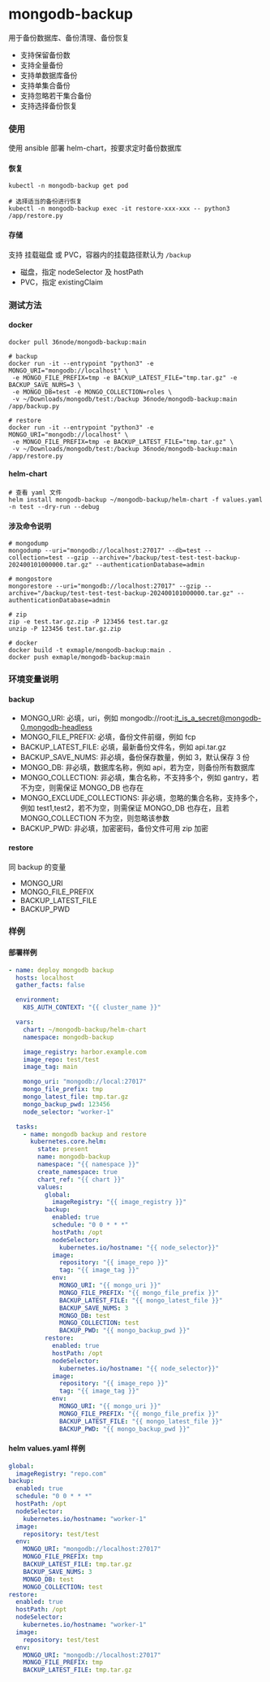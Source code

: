# mongodb-backup

用于备份数据库、备份清理、备份恢复

- 支持保留备份数
- 支持全量备份
- 支持单数据库备份
- 支持单集合备份
- 支持忽略若干集合备份
- 支持选择备份恢复

### 使用

使用 ansible 部署 helm-chart，按要求定时备份数据库

#### 恢复

```shell
kubectl -n mongodb-backup get pod

# 选择适当的备份进行恢复
kubectl -n mongodb-backup exec -it restore-xxx-xxx -- python3 /app/restore.py
```

#### 存储

支持 挂载磁盘 或 PVC，容器内的挂载路径默认为 `/backup`

- 磁盘，指定 nodeSelector 及 hostPath
- PVC，指定 existingClaim

### 测试方法

#### docker

```shell
docker pull 36node/mongodb-backup:main

# backup
docker run -it --entrypoint "python3" -e MONGO_URI="mongodb://localhost" \
 -e MONGO_FILE_PREFIX=tmp -e BACKUP_LATEST_FILE="tmp.tar.gz" -e BACKUP_SAVE_NUMS=3 \
 -e MONGO_DB=test -e MONGO_COLLECTION=roles \
 -v ~/Downloads/mongodb/test:/backup 36node/mongodb-backup:main /app/backup.py

# restore
docker run -it --entrypoint "python3" -e MONGO_URI="mongodb://localhost" \
 -e MONGO_FILE_PREFIX=tmp -e BACKUP_LATEST_FILE="tmp.tar.gz" \
 -v ~/Downloads/mongodb/test:/backup 36node/mongodb-backup:main /app/restore.py
```

#### helm-chart

```shell
# 查看 yaml 文件
helm install mongodb-backup ~/mongodb-backup/helm-chart -f values.yaml -n test --dry-run --debug
```

#### 涉及命令说明

```shell
# mongodump
mongodump --uri="mongodb://localhost:27017" --db=test --collection=test --gzip --archive="/backup/test-test-test-backup-202400101000000.tar.gz" --authenticationDatabase=admin

# mongostore
mongorestore --uri="mongodb://localhost:27017" --gzip --archive="/backup/test-test-test-backup-202400101000000.tar.gz" --authenticationDatabase=admin

# zip
zip -e test.tar.gz.zip -P 123456 test.tar.gz
unzip -P 123456 test.tar.gz.zip

# docker
docker build -t exmaple/mongodb-backup:main .
docker push exmaple/mongodb-backup:main
```

### 环境变量说明

#### backup

- MONGO_URI: 必填，uri，例如 mongodb://root:it_is_a_secret@mongodb-0.mongodb-headless
- MONGO_FILE_PREFIX: 必填，备份文件前缀，例如 fcp
- BACKUP_LATEST_FILE: 必填，最新备份文件名，例如 api.tar.gz
- BACKUP_SAVE_NUMS: 非必填，备份保存数量，例如 3，默认保存 3 份
- MONGO_DB: 非必填，数据库名称，例如 api，若为空，则备份所有数据库
- MONGO_COLLECTION: 非必填，集合名称，不支持多个，例如 gantry，若不为空，则需保证 MONGO_DB 也存在
- MONGO_EXCLUDE_COLLECTIONS: 非必填，忽略的集合名称，支持多个，例如 test1,test2，若不为空，则需保证 MONGO_DB 也存在，且若 MONGO_COLLECTION 不为空，则忽略该参数
- BACKUP_PWD: 非必填，加密密码，备份文件可用 zip 加密

#### restore

同 backup 的变量

- MONGO_URI
- MONGO_FILE_PREFIX
- BACKUP_LATEST_FILE
- BACKUP_PWD

### 样例

#### 部署样例

```yaml
- name: deploy mongodb backup
  hosts: localhost
  gather_facts: false

  environment:
    K8S_AUTH_CONTEXT: "{{ cluster_name }}"

  vars:
    chart: ~/mongodb-backup/helm-chart
    namespace: mongodb-backup

    image_registry: harbor.example.com
    image_repo: test/test
    image_tag: main

    mongo_uri: "mongodb://local:27017"
    mongo_file_prefix: tmp
    mongo_latest_file: tmp.tar.gz
    mongo_backup_pwd: 123456
    node_selector: "worker-1"

  tasks:
    - name: mongodb backup and restore
      kubernetes.core.helm:
        state: present
        name: mongodb-backup
        namespace: "{{ namespace }}"
        create_namespace: true
        chart_ref: "{{ chart }}"
        values:
          global:
            imageRegistry: "{{ image_registry }}"
          backup:
            enabled: true
            schedule: "0 0 * * *"
            hostPath: /opt
            nodeSelector:
              kubernetes.io/hostname: "{{ node_selector}}"
            image:
              repository: "{{ image_repo }}"
              tag: "{{ image_tag }}"
            env:
              MONGO_URI: "{{ mongo_uri }}"
              MONGO_FILE_PREFIX: "{{ mongo_file_prefix }}"
              BACKUP_LATEST_FILE: "{{ mongo_latest_file }}"
              BACKUP_SAVE_NUMS: 3
              MONGO_DB: test
              MONGO_COLLECTION: test
              BACKUP_PWD: "{{ mongo_backup_pwd }}"
          restore:
            enabled: true
            hostPath: /opt
            nodeSelector:
              kubernetes.io/hostname: "{{ node_selector}}"
            image:
              repository: "{{ image_repo }}"
              tag: "{{ image_tag }}"
            env:
              MONGO_URI: "{{ mongo_uri }}"
              MONGO_FILE_PREFIX: "{{ mongo_file_prefix }}"
              BACKUP_LATEST_FILE: "{{ mongo_latest_file }}"
              BACKUP_PWD: "{{ mongo_backup_pwd }}"
```

#### helm values.yaml 样例

```yaml
global:
  imageRegistry: "repo.com"
backup:
  enabled: true
  schedule: "0 0 * * *"
  hostPath: /opt
  nodeSelector:
    kubernetes.io/hostname: "worker-1"
  image:
    repository: test/test
  env:
    MONGO_URI: "mongodb://localhost:27017"
    MONGO_FILE_PREFIX: tmp
    BACKUP_LATEST_FILE: tmp.tar.gz
    BACKUP_SAVE_NUMS: 3
    MONGO_DB: test
    MONGO_COLLECTION: test
restore:
  enabled: true
  hostPath: /opt
  nodeSelector:
    kubernetes.io/hostname: "worker-1"
  image:
    repository: test/test
  env:
    MONGO_URI: "mongodb://localhost:27017"
    MONGO_FILE_PREFIX: tmp
    BACKUP_LATEST_FILE: tmp.tar.gz
```
